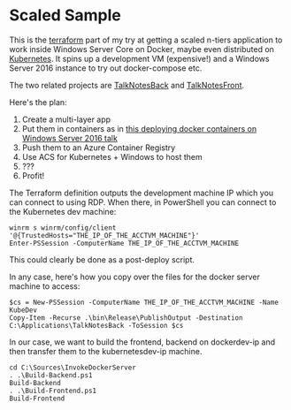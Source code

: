 # Scaled Sample
This is the [terraform](https://www.terraform.io) part of my try at getting a scaled n-tiers application to work inside Windows Server Core on Docker, maybe even distributed on [Kubernetes](https://docs.microsoft.com/en-us/azure/container-service/container-service-kubernetes-windows-walkthrough). It spins up a development VM (expensive!) and a Windows Server 2016 instance to try out docker-compose etc.

The two related projects are [TalkNotesBack](https://github.com/sebug/TalkNotesBack) and [TalkNotesFront](https://github.com/sebug/TalkNotesFront).

Here's the plan:

1. Create a multi-layer app
2. Put them in containers as in [this deploying docker containers on Windows Server 2016 talk](https://vimeo.com/171704656)
3. Push them to an Azure Container Registry
4. Use ACS for Kubernetes + Windows to host them
5. ???
6. Profit!

The Terraform definition outputs the development machine IP which you can connect to using RDP. When there, in PowerShell you can connect to the Kubernetes dev machine:

	winrm s winrm/config/client '@{TrustedHosts="THE_IP_OF_THE_ACCTVM_MACHINE"}'
	Enter-PSSession -ComputerName THE_IP_OF_THE_ACCTVM_MACHINE

This could clearly be done as a post-deploy script.

In any case, here's how you copy over the files for the docker server machine to access:

	$cs = New-PSSession -ComputerName THE_IP_OF_THE_ACCTVM_MACHINE -Name KubeDev
	Copy-Item -Recurse .\bin\Release\PublishOutput -Destination C:\Applications\TalkNotesBack -ToSession $cs


In our case, we want to build the frontend, backend on dockerdev-ip and then transfer them to the kubernetesdev-ip machine.

	cd C:\Sources\InvokeDockerServer
	. .\Build-Backend.ps1
	Build-Backend
	. .\Build-Frontend.ps1
	Build-Frontend
	
